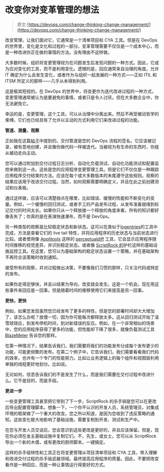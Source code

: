 # 改变你对变革管理的想法

> 原文:[https://devops.com/change-thinking-change-management/](https://devops.com/change-thinking-change-management/)

改变管理，让我们面对它，它通常是一个清单项目和 CYA 工具。但是在 DevOps 的世界里，变化是文化和过程的一部分。变革管理需要不仅仅是一个成本中心，而是一种改进你正在做的事情的方法。没有理由不这样做。

大多数时候，组织将变更管理视为在问题发生后发现问题的一种方式。因此，它成为应对变化的工具，而不是利用变化。遗憾的是，回应通常来自治理的角度。允许 IT 确定为什么会发生变化，或者作为与组织一起发展的一种方式——正如 ITIL 和 ITSM 所定义的那样——几乎从未得到利用。

这是极其短视的。在 DevOps 的世界中，将变更作为迭代改进过程的一种方式，变更管理通常被认为是要避免的事情，或者只是令人讨厌。但在大多数企业中，你无法避免它。

幸运的是，变更管理，这个工具，可以从治理中分离出来。然后不再受被动哲学的束缚。它们也已经具有了允许以主动的方式利用它们来改进过程的功能。

**管道、测量、观察**

正如我在这篇[帖子](https://devops.com/blogs/delivery-pipeline-devops-signature/)中提到的。交付管道是您的 DevOps 流程的签名。它应该被记录，被有意地创建，并且像你做代码一样被迭代。当被视为有生命的东西时，你就从被动走向主动。

您可以通过附加到交付过程日志分析、自动化负载测试、自动化功能测试和配置监控来做到这一点。这些是您的应用程序变更管理工具。但是它们不仅仅是一种跟踪应用程序交付结束的方法。应该在每个或大多数版本的末尾遵守这些规则。观察的结果应该用于改进交付过程。当然，如何观察需要明确定义，并且在此之前创建测试和仪表板。

通过这样做，应该可以清楚弱点在哪里，比如错误、缓慢的性能和不断变化的变量。例如，一个缓慢的回归测试，或者手工的产品发布过程，从发布准备就绪到标记交付的时间太长。如果你只从一个释放接一个释放的角度来看，所有的知识都好像丢失了；你真的是在表演快速瀑布，而不是 DevOps。

另一种类型的观察是比较稳定状态和新状态。这可以在类似于[logentries](https://www.logentries.com/)的工具中完成，方法是查看它们的 live tail 特性，并将应用程序的历史状态与当前状态进行比较。或者使用像 [Applitools](http://www.applitools.com/) 这样的 [perceptualdiff](https://www.youtube.com/watch?v=UMnZiTL0tUc) 工具，它会显示应用程序随时间推移的视觉差异，并识别稳定状态。或者像 [ScriptRock 的](http://www.scriptrock.com/)护栏这样的基础设施监控工具。在这里，您可以为基础架构的稳定状态设置一个策略，并在基础架构不再符合该策略时收到通知。

接受所有的观察，并对过程做出决策，不要像我们习惯的那样，只关注代码或特定的发布。

如果你走得足够快，并且以结果为导向，改变就会发生。这是一个机会。现在用这些事件来回应是一回事。但是随着时间的推移使用它们来提高是另一回事。

**更快，更快**

例如，如果您发现虽然您已经发布了更多的特性，但是您的部署时间却大大增加了，该怎么办呢？放慢一切，因为你可能每次都释放太多。这从回归测试开始了滚雪球效应，到发布停机时间，到对新错误的反应。例如，在一个非常相似的场景中，您的应用程序获得了更多的功能，但性能却下降了很多，就像负载测试工具 [BlazeMeter](http://blazemeter.com/) 告诉您的那样。

在第一种情况下，结果告诉我们，我们需要将我们的功能发布分成每个发布更少的功能，可能更频繁的发布。在第二个例子中，它告诉我们，我们需要看看我们代码的效率，也许有一个专门的性能努力。比如让业务逻辑上的每个组件和视图层利用单独的线程更好地划分。比如说。

无论如何，信息告诉我们的不是发生了什么，而是我们需要在交付过程中改进什么。它不是目的，而是手段。

**更进一步**

一些变更管理工具甚至把它带到了下一步。ScriptRock 的杀手锏是您可以在更改后导出配置管理脚本。想象一下，一个你不认识的开发人员，系统管理员，对集成环境的框架做了一个重大的改变。您之所以知道，是因为您收到了违反策略的通知。这些变化极大地影响了基础设施，需要复制到开发、测试和生产中。

在您与开发人员交谈后，您会意识到这些更改是更好的，并且应该保留。但是，现在你必须在金主基础设施中复制它们。不，先生，或女士。您可以从 ScriptRock 导出一个新的木偶，或有更改的厨师脚本。一键搞定。

这样的杀手级特性和工具正在将变更管理从项目清单项目和 CYA 工具，带入理解和改进交付过程的杀手级武器领域。最终提高应用程序的质量。因此，不要把改变看作是一种回应，而是一种让事情运行得更好的方式。